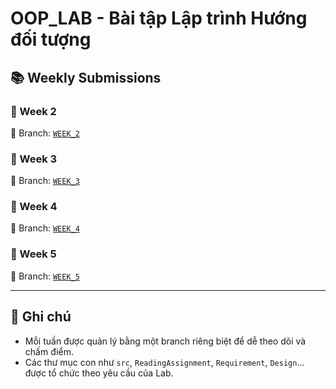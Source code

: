 # OOP_LAB - Bài tập Lập trình Hướng đối tượng

## 📚 Weekly Submissions

### 🔹 Week 2
📁 Branch: [`WEEK_2`](https://github.com/YuiiYuri/OOP_LAB/tree/WEEK_2/WEEK_2)

### 🔹 Week 3
📁 Branch: [`WEEK_3`](https://github.com/YuiiYuri/OOP_LAB/tree/release/WEEK_3/WEEK_3)

### 🔹 Week 4
📁 Branch: [`WEEK_4`](https://github.com/YuiiYuri/OOP_LAB/tree/release/WEEK_04)

### 🔹 Week 5
📁 Branch: [`WEEK_5`](https://github.com/YuiiYuri/OOP_LAB/tree/release/WEEK_05)

---

## 📝 Ghi chú

- Mỗi tuần được quản lý bằng một branch riêng biệt để dễ theo dõi và chấm điểm.
- Các thư mục con như `src`, `ReadingAssignment`, `Requirement`, `Design`... được tổ chức theo yêu cầu của Lab.

